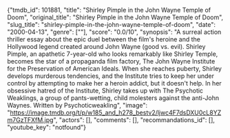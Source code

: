 {"tmdb_id": 101881, "title": "Shirley Pimple in the John Wayne Temple of Doom", "original_title": "Shirley Pimple in the John Wayne Temple of Doom", "slug_title": "shirley-pimple-in-the-john-wayne-temple-of-doom", "date": "2000-04-13", "genre": [""], "score": "0.0/10", "synopsis": "A surreal action thriller essay about the epic duel between the film's heroine and the Hollywood legend created around John Wayne (good vs. evil). Shirley Pimple, an apathetic 7-year-old who looks remarkably like Shirley Temple, becomes the star of a propaganda film factory, The John Wayne Institute for the Preservation of American Ideals. When she reaches puberty, Shirley develops murderous tendencies, and the Institute tries to keep her under control by attempting to make her a heroin addict, but it doesn't help. In her obsessive hatred of the Institute, Shirley takes up with The Psychotic Weaklings, a group of pants-wetting, child molesters against the anti-John Waynes. Written by Psychoticweakling", "image": "https://image.tmdb.org/t/p/w185_and_h278_bestv2/ljwc4F7dsDXU0cL8YZm7GzTFXfM.jpg", "actors": [], "comments": [], "recommandations_id": [], "youtube_key": "notfound"}